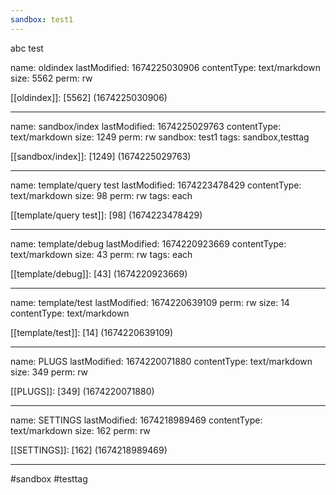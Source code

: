 ```yaml
---
sandbox: test1
---
```


<!-- #use [[template/test]] {"foo":"test"} -->
abc
test
<!-- /use -->


<!-- #query page order by lastModified desc render [[template/query test]] -->
name: oldindex lastModified: 1674225030906 contentType: text/markdown size: 5562 perm: rw


[[oldindex]]: [5562] (1674225030906)

---

 name: sandbox/index lastModified: 1674225029763 contentType: text/markdown size: 1249 perm: rw sandbox: test1 tags: sandbox,testtag


[[sandbox/index]]: [1249] (1674225029763)

---

 name: template/query test lastModified: 1674223478429 contentType: text/markdown size: 98 perm: rw tags: each


[[template/query test]]: [98] (1674223478429)

---

 name: template/debug lastModified: 1674220923669 contentType: text/markdown size: 43 perm: rw tags: each


[[template/debug]]: [43] (1674220923669)

---

 name: template/test lastModified: 1674220639109 perm: rw size: 14 contentType: text/markdown


[[template/test]]: [14] (1674220639109)

---

 name: PLUGS lastModified: 1674220071880 contentType: text/markdown size: 349 perm: rw


[[PLUGS]]: [349] (1674220071880)

---

 name: SETTINGS lastModified: 1674218989469 contentType: text/markdown size: 162 perm: rw


[[SETTINGS]]: [162] (1674218989469)

---
<!-- /query -->


#sandbox #testtag

